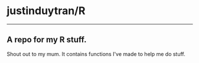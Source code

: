 # justinduytran/R
---
A repo for my R stuff.
---
Shout out to my mum.
It contains functions I've made to help me do stuff.

